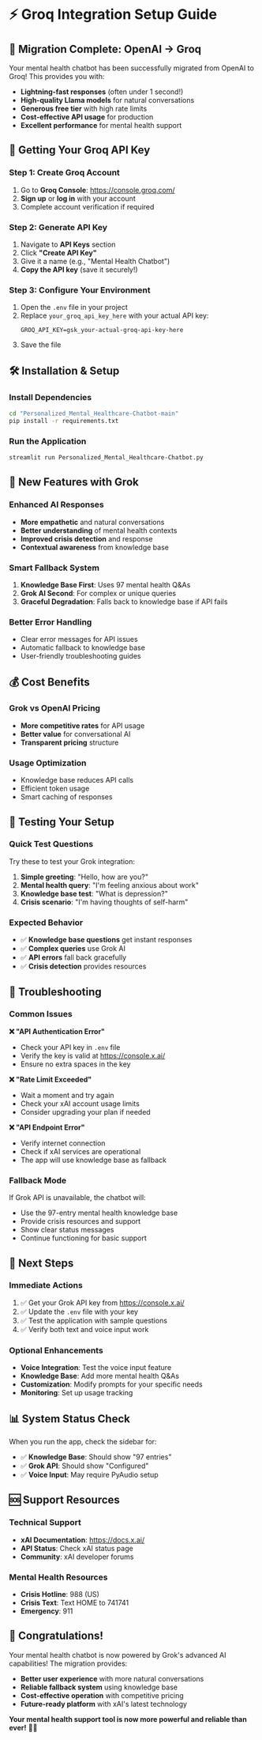 # ⚡ Groq Integration Setup Guide

## 🎯 **Migration Complete: OpenAI → Groq**

Your mental health chatbot has been successfully migrated from OpenAI to Groq! This provides you with:

- **Lightning-fast responses** (often under 1 second!)
- **High-quality Llama models** for natural conversations
- **Generous free tier** with high rate limits
- **Cost-effective API usage** for production
- **Excellent performance** for mental health support

## 🔑 **Getting Your Groq API Key**

### **Step 1: Create Groq Account**
1. Go to **Groq Console**: https://console.groq.com/
2. **Sign up** or **log in** with your account
3. Complete account verification if required

### **Step 2: Generate API Key**
1. Navigate to **API Keys** section
2. Click **"Create API Key"**
3. Give it a name (e.g., "Mental Health Chatbot")
4. **Copy the API key** (save it securely!)

### **Step 3: Configure Your Environment**
1. Open the `.env` file in your project
2. Replace `your_groq_api_key_here` with your actual API key:
   ```
   GROQ_API_KEY=gsk_your-actual-groq-api-key-here
   ```
3. Save the file

## 🛠️ **Installation & Setup**

### **Install Dependencies**
```bash
cd "Personalized_Mental_Healthcare-Chatbot-main"
pip install -r requirements.txt
```

### **Run the Application**
```bash
streamlit run Personalized_Mental_Healthcare-Chatbot.py
```

## 🧠 **New Features with Grok**

### **Enhanced AI Responses**
- **More empathetic** and natural conversations
- **Better understanding** of mental health contexts
- **Improved crisis detection** and response
- **Contextual awareness** from knowledge base

### **Smart Fallback System**
1. **Knowledge Base First**: Uses 97 mental health Q&As
2. **Grok AI Second**: For complex or unique queries
3. **Graceful Degradation**: Falls back to knowledge base if API fails

### **Better Error Handling**
- Clear error messages for API issues
- Automatic fallback to knowledge base
- User-friendly troubleshooting guides

## 💰 **Cost Benefits**

### **Grok vs OpenAI Pricing**
- **More competitive rates** for API usage
- **Better value** for conversational AI
- **Transparent pricing** structure

### **Usage Optimization**
- Knowledge base reduces API calls
- Efficient token usage
- Smart caching of responses

## 🧪 **Testing Your Setup**

### **Quick Test Questions**
Try these to test your Grok integration:

1. **Simple greeting**: "Hello, how are you?"
2. **Mental health query**: "I'm feeling anxious about work"
3. **Knowledge base test**: "What is depression?"
4. **Crisis scenario**: "I'm having thoughts of self-harm"

### **Expected Behavior**
- ✅ **Knowledge base questions** get instant responses
- ✅ **Complex queries** use Grok AI
- ✅ **API errors** fall back gracefully
- ✅ **Crisis detection** provides resources

## 🔧 **Troubleshooting**

### **Common Issues**

**❌ "API Authentication Error"**
- Check your API key in `.env` file
- Verify the key is valid at https://console.x.ai/
- Ensure no extra spaces in the key

**❌ "Rate Limit Exceeded"**
- Wait a moment and try again
- Check your xAI account usage limits
- Consider upgrading your plan if needed

**❌ "API Endpoint Error"**
- Verify internet connection
- Check if xAI services are operational
- The app will use knowledge base as fallback

### **Fallback Mode**
If Grok API is unavailable, the chatbot will:
- Use the 97-entry mental health knowledge base
- Provide crisis resources and support
- Show clear status messages
- Continue functioning for basic support

## 🎯 **Next Steps**

### **Immediate Actions**
1. ✅ Get your Grok API key from https://console.x.ai/
2. ✅ Update the `.env` file with your key
3. ✅ Test the application with sample questions
4. ✅ Verify both text and voice input work

### **Optional Enhancements**
- **Voice Integration**: Test the voice input feature
- **Knowledge Base**: Add more mental health Q&As
- **Customization**: Modify prompts for your specific needs
- **Monitoring**: Set up usage tracking

## 📊 **System Status Check**

When you run the app, check the sidebar for:
- ✅ **Knowledge Base**: Should show "97 entries"
- ✅ **Grok API**: Should show "Configured"
- ✅ **Voice Input**: May require PyAudio setup

## 🆘 **Support Resources**

### **Technical Support**
- **xAI Documentation**: https://docs.x.ai/
- **API Status**: Check xAI status page
- **Community**: xAI developer forums

### **Mental Health Resources**
- **Crisis Hotline**: 988 (US)
- **Crisis Text**: Text HOME to 741741
- **Emergency**: 911

## 🎉 **Congratulations!**

Your mental health chatbot is now powered by Grok's advanced AI capabilities! The migration provides:

- **Better user experience** with more natural conversations
- **Reliable fallback system** using knowledge base
- **Cost-effective operation** with competitive pricing
- **Future-ready platform** with xAI's latest technology

**Your mental health support tool is now more powerful and reliable than ever!** 🧠💙
